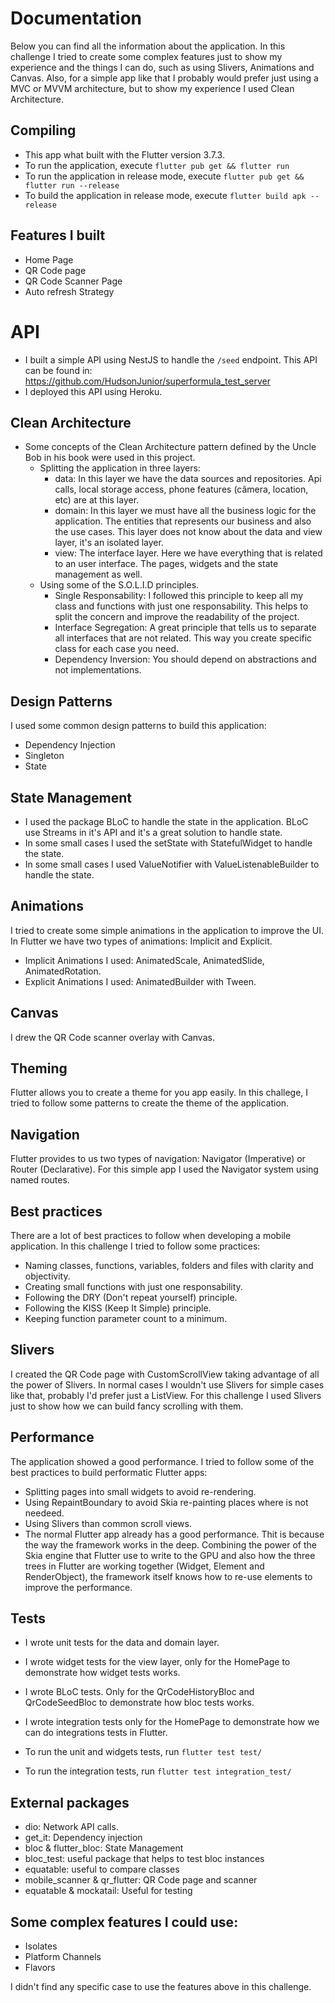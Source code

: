 # Documentation
Below you can find all the information about the application. In this challenge I tried to create some complex features just to show my experience and the things I can do, such as using Slivers, Animations and Canvas.
Also, for a simple app like that I probably would prefer just using a MVC or MVVM architecture, but to show my experience I used Clean Architecture.

## Compiling
- This app what built with the Flutter version 3.7.3.
- To run the application, execute `flutter pub get && flutter run`
- To run the application in release mode, execute `flutter pub get && flutter run --release`
- To build the application in release mode, execute `flutter build apk --release`

## Features I built
- Home Page
- QR Code page
- QR Code Scanner Page
- Auto refresh Strategy

# API
- I built a simple API using NestJS to handle the `/seed` endpoint. This API can be found in: https://github.com/HudsonJunior/superformula_test_server
- I deployed this API using Heroku.

## Clean Architecture
- Some concepts of the Clean Architecture pattern defined by the Uncle Bob in his book were used in this project.
    - Splitting the application in three layers:
        - data: In this layer we have the data sources and repositories. Api calls, local storage access, phone features (câmera, location, etc) are at this layer.
        - domain: In this layer we must have all the business logic for the application. The entities that represents our business and also the use cases. This layer does not know about the data and view layer, it's an isolated layer.
        - view: The interface layer. Here we have everything that is related to an user interface. The pages, widgets and the state management as well.
    - Using some of the S.O.L.I.D principles.
        - Single Responsability: I followed this principle to keep all my class and functions with just one responsability. This helps to split the concern and improve the readability of the project.
        - Interface Segregation: A great principle that tells us to separate all interfaces that are not related. This way you create specific class for each case you need.
        - Dependency Inversion: You should depend on abstractions and not implementations.
    
## Design Patterns
I used some common design patterns to build this application:
- Dependency Injection
- Singleton
- State

## State Management
- I used the package BLoC to handle the state in the application. BLoC use Streams in it's API and it's a great solution to handle state.
- In some small cases I used the setState with StatefulWidget to handle the state.
- In some small cases I used ValueNotifier with ValueListenableBuilder to handle the state.

## Animations
I tried to create some simple animations in the application to improve the UI. In Flutter we have two types of animations: Implicit and Explicit.
- Implicit Animations I used: AnimatedScale, AnimatedSlide, AnimatedRotation.
- Explicit Animations I used: AnimatedBuilder with Tween.

## Canvas
I drew the QR Code scanner overlay with Canvas.

## Theming
Flutter allows you to create a theme for you app easily. In this challege, I tried to follow some patterns to create the theme of the application.

## Navigation
Flutter provides to us two types of navigation: Navigator (Imperative) or Router (Declarative).
For this simple app I used the Navigator system using named routes.

## Best practices
There are a lot of best practices to follow when developing a mobile application. In this challenge I tried to follow some practices:
- Naming classes, functions, variables, folders and files with clarity and objectivity.
- Creating small functions with just one responsability.
- Following the DRY (Don't repeat yourself) principle.
- Following the KISS (Keep It Simple) principle.
- Keeping function parameter count to a minimum.

## Slivers
I created the QR Code page with CustomScrollView taking advantage of all the power of Slivers.
In normal cases I wouldn't use Slivers for simple cases like that, probably I'd prefer just a ListView. For this challenge I used Slivers just to show how we can build fancy scrolling with them.

## Performance
The application showed a good performance. I tried to follow some of the best practices to build performatic Flutter apps:
- Splitting pages into small widgets to avoid re-rendering.
- Using RepaintBoundary to avoid Skia re-painting places where is not needeed.
- Using Slivers than common scroll views.
- The normal Flutter app already has a good performance. Thit is because the way the framework works in the deep. Combining the power of the Skia engine that Flutter use to write to the GPU and also how the three trees in Flutter are working together (Widget, Element and RenderObject), the framework itself knows how to re-use elements to improve the performance.

## Tests
- I wrote unit tests for the data and domain layer.
- I wrote widget tests for the view layer, only for the HomePage to demonstrate how widget tests works.
- I wrote BLoC tests. Only for the QrCodeHistoryBloc and QrCodeSeedBloc to demonstrate how bloc tests works.
- I wrote integration tests only for the HomePage to demonstrate how we can do integrations tests in Flutter.

- To run the unit and widgets tests, run `flutter test test/`
- To run the integration tests, run `flutter test integration_test/`

## External packages
- dio: Network API calls.
- get_it: Dependency injection
- bloc & flutter_bloc: State Management
- bloc_test: useful package that helps to test bloc instances
- equatable: useful to compare classes
- mobile_scanner & qr_flutter: QR Code page and scanner
- equatable & mockatail: Useful for testing

## Some complex features I could use:
- Isolates
- Platform Channels
- Flavors

I didn't find any specific case to use the features above in this challenge.